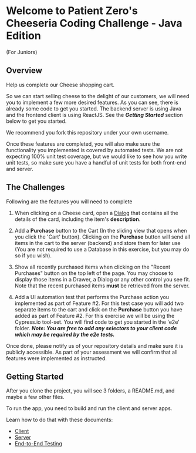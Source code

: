 # Welcome to Patient Zero's Cheeseria Coding Challenge - Java Edition

(For Juniors)

## Overview

Help us complete our Cheese shopping cart.

So we can start selling cheese to the delight of our customers, we will need you to implement a few more desired features. As you can see, there is already some code to get you started. The backend server is using Java and the frontend client is using ReactJS. See the **_Getting Started_** section below to get you started.

We recommend you fork this repository under your own username.

Once these features are completed, you will also make sure the functionality you implemented is covered by automated tests. We are not expecting 100% unit test coverage, but we would like to see how you write unit tests, so make sure you have a handful of unit tests for both front-end and server.

## The Challenges

Following are the features you will need to complete

1. When clicking on a Cheese card, open a [Dialog](https://material-ui.com/components/dialogs/#dialog) that contains all the details of the card, including the item's **description**.

2. Add a **Purchase** button to the Cart (In the sliding view that opens when you click the 'Cart' button). Clicking on the **Purchase** button will send all items in the cart to the server (backend) and store them for later use (You are not required to use a Database in this exercise, but you may do so if you wish).

3. Show all recently purchased items when clicking on the "Recent Purchases" button on the top left of the page. You may choose to display those items in a Drawer, a Dialog or any other control you see fit. Note that the recent purchased items **must** be retrieved from the server.

4. Add a UI automation test that performs the Purchase action you implemented as part of Feature #2. For this test case you will add two separate items to the cart and click on the **Purchase** button you have added as part of Feature #2.
   For this exercise we will be using the Cypress.io tool-set. You will find code to get you started in the 'e2e' folder.
   **_Note: You are free to add any selectors to your client code which may be required by the e2e tests._**

Once done, please notify us of your repository details and make sure it is publicly accessible. As part of your assessment we will confirm that all features were implemented as instructed.

## Getting Started

After you clone the project, you will see 3 folders, a README.md, and maybe a few other files.

To run the app, you need to build and run the client and server apps.

Learn how to do that with these documents:

- [Client](client/README.md)
- [Server](server/README.md)
- [End-to-End Testing](e2e/README.md)
